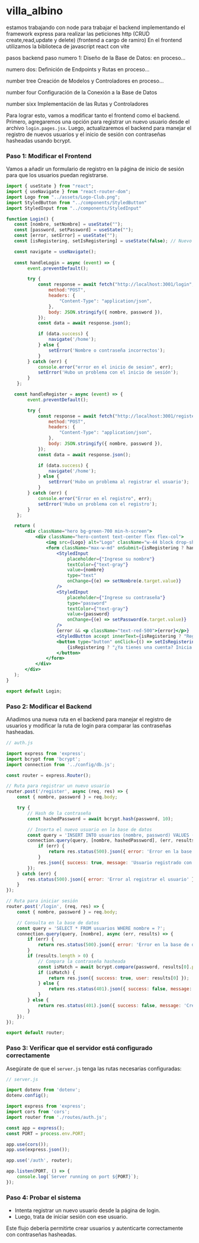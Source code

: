 # villa_albino

estamos trabajando con node para trabajar el backend implementando el framework express para realizar las peticiones http (CRUD create,read,update y delete) 
(frontend a cargo de ramiro)
En el frontend utilizamos la biblioteca de javascript react con vite

pasos backend
paso numero 1:
Diseño de la Base de Datos: en proceso...
 
numero dos:
Definición de Endpoints y Rutas
en proceso...

number tree
Creación de Modelos y Controladores
en proceso...

number four
Configuración de la Conexión a la Base de Datos

number sixx
Implementación de las Rutas y Controladores



Para lograr esto, vamos a modificar tanto el frontend como el backend. Primero, agregaremos una opción para registrar un nuevo usuario desde el archivo `login.pages.jsx`. Luego, actualizaremos el backend para manejar el registro de nuevos usuarios y el inicio de sesión con contraseñas hasheadas usando bcrypt.

### Paso 1: Modificar el Frontend

Vamos a añadir un formulario de registro en la página de inicio de sesión para que los usuarios puedan registrarse.

```jsx
import { useState } from "react";
import { useNavigate } from "react-router-dom";
import Logo from "../assets/Logo-Club.png";
import StyledButton from "../components/StyledButton"
import StyledInput from "../components/StyledInput"

function Login() {
   const [nombre, setNombre] = useState("");
   const [password, setPassword] = useState("");
   const [error, setError] = useState("");
   const [isRegistering, setIsRegistering] = useState(false); // Nuevo estado para alternar entre login y registro

   const navigate = useNavigate();  
    
   const handleLogin = async (event) => {
        event.preventDefault();

        try {
            const response = await fetch("http://localhost:3001/login", {
                method:"POST",
                headers: {
                    "Content-Type": "application/json",
                },
                body: JSON.stringify({ nombre, password }),
            });
            const data = await response.json();

            if (data.success) {
                navigate('/home');            
            } else {
                setError('Nombre o contraseña incorrectos');
            }
        } catch (err) {
            console.error("error en el inicio de sesion", err);
            setError('Hubo un problema con el inicio de sesión');
        }
    };

   const handleRegister = async (event) => {
        event.preventDefault();

        try {
            const response = await fetch("http://localhost:3001/register", {
                method:"POST",
                headers: {
                    "Content-Type": "application/json",
                },
                body: JSON.stringify({ nombre, password }),
            });
            const data = await response.json();

            if (data.success) {
                navigate('/home');
            } else {
                setError('Hubo un problema al registrar el usuario');
            }
        } catch (err) {
            console.error("Error en el registro", err);
            setError('Hubo un problema con el registro');
        }
    };

   return (
       <div className="hero bg-green-700 min-h-screen">
           <div className="hero-content text-center flex flex-col">
               <img src={Logo} alt="Logo" className="w-44 block drop-shadow-xl" />
               <form className="max-w-md" onSubmit={isRegistering ? handleRegister : handleLogin}>
                   <StyledInput 
                       placeholder={"Ingrese su nombre"} 
                       textColor={"text-gray"}
                       value={nombre}
                       type="text"
                       onChange={(e) => setNombre(e.target.value)}
                   />
                   <StyledInput 
                       placeholder={"Ingrese su contraseña"} 
                       type="password" 
                       textColor={"text-gray"}
                       value={password}
                       onChange={(e) => setPassword(e.target.value)}
                   />
                   {error && <p className="text-red-500">{error}</p>}
                   <StyledButton accept innerText={isRegistering ? "Registrarse" : "Ingresar"} btnType={"submit"} />
                   <button type="button" onClick={() => setIsRegistering(!isRegistering)}>
                       {isRegistering ? "¿Ya tienes una cuenta? Inicia sesión" : "¿No tienes cuenta? Regístrate"}
                   </button>
               </form>
           </div>
       </div>
   );
}

export default Login;
```

### Paso 2: Modificar el Backend

Añadimos una nueva ruta en el backend para manejar el registro de usuarios y modificar la ruta de login para comparar las contraseñas hasheadas.

```javascript
// auth.js

import express from 'express';
import bcrypt from 'bcrypt';
import connection from '../config/db.js'; 

const router = express.Router();

// Ruta para registrar un nuevo usuario
router.post('/register', async (req, res) => {
    const { nombre, password } = req.body;

    try {
        // Hash de la contraseña
        const hashedPassword = await bcrypt.hash(password, 10);

        // Inserta el nuevo usuario en la base de datos
        const query = 'INSERT INTO usuarios (nombre, password) VALUES (?, ?)';
        connection.query(query, [nombre, hashedPassword], (err, results) => {
            if (err) {
                return res.status(500).json({ error: 'Error en la base de datos' });
            }
            res.json({ success: true, message: 'Usuario registrado con éxito' });
        });
    } catch (err) {
        res.status(500).json({ error: 'Error al registrar el usuario' });
    }
});

// Ruta para iniciar sesión
router.post('/login', (req, res) => {
    const { nombre, password } = req.body;

    // Consulta en la base de datos
    const query = 'SELECT * FROM usuarios WHERE nombre = ?';
    connection.query(query, [nombre], async (err, results) => {
        if (err) {
            return res.status(500).json({ error: 'Error en la base de datos' });
        }
        if (results.length > 0) {
            // Compara la contraseña hasheada
            const isMatch = await bcrypt.compare(password, results[0].password);
            if (isMatch) {
                return res.json({ success: true, user: results[0] });
            } else {
                return res.status(401).json({ success: false, message: 'Credenciales incorrectas' });
            }
        } else {
            return res.status(401).json({ success: false, message: 'Credenciales incorrectas' });
        }
    });
});

export default router;
```

### Paso 3: Verificar que el servidor está configurado correctamente

Asegúrate de que el `server.js` tenga las rutas necesarias configuradas:

```javascript
// server.js

import dotenv from 'dotenv';
dotenv.config();

import express from 'express';
import cors from 'cors';
import router from './routes/auth.js';

const app = express();
const PORT = process.env.PORT;

app.use(cors());
app.use(express.json());

app.use('/auth', router);

app.listen(PORT, () => {
    console.log(`Server running on port ${PORT}`);
});
```

### Paso 4: Probar el sistema

- Intenta registrar un nuevo usuario desde la página de login.
- Luego, trata de iniciar sesión con ese usuario.

Este flujo debería permitirte crear usuarios y autenticarte correctamente con contraseñas hasheadas.